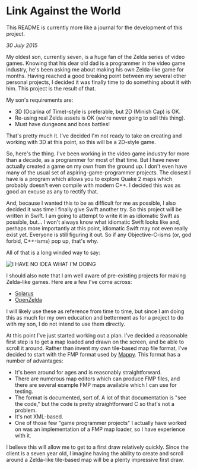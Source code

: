 # Link Against the World

This README is currently more like a journal for the development of this project.

_30 July 2015_

My oldest son, currently seven, is a huge fan of the Zelda series of
video games. Knowing that his dear old dad is a programmer in the video game industry, he's been asking me about making his own Zelda-like game for months. Having reached a good breaking point between my several other personal projects, I decided it was finally time to do something about it with him. This project is the result of that.

My son's requirements are:

* 3D (Ocarina of Time)-style is preferable, but 2D (Minish Cap) is OK.
* Re-using real Zelda assets is OK (we're never going to sell this thing).
* Must have dungeons and boss battles!

That's pretty much it. I've decided I'm not ready to take on creating and working with 3D at this point, so this will be a 2D-style game.

So, here's the thing. I've been working in the video game industry for more than a decade, as a programmer for most of that time. But I have never actually created a game on my own from the ground up. I don't even have many of the usual set of aspiring-game-programmer projects. The closest I have is a program which allows you to explore Quake 2 maps which probably doesn't even compile with modern C++. I decided this was as good an excuse as any to rectify that.

And, because I wanted this to be as difficult for me as possible, I also decided it was time I finally give Swift another try. So this project will be written in Swift. I am going to attempt to write it in as idiomatic Swift as possible, but... I won't always know what idiomatic Swift looks like and, perhaps more importantly at this point, idiomatic Swift may not even really exist yet. Everyone is still figuring it out. So if any Objective-C-isms (or, god forbid, C++-isms) pop up, that's why.

All of that is a long winded way to say:

![I HAVE NO IDEA WHAT I'M
DOING](http://i1.kym-cdn.com/photos/images/original/000/234/765/b7e.jpg)

I should also note that I am well aware of pre-existing projects for making Zelda-like games. Here are a few I've come across:

* [Solarus](http://www.solarus-games.org)
* [OpenZelda](http://www.openzelda.net)

I will likely use these as reference from time to time, but since I am doing this as much for my own education and betterment as for a project to do with my son, I do not intend to use them directly.

At this point I've just started working out a plan. I've decided a reasonable first step is to get a map loaded and drawn on the screen, and be able to scroll it around. Rather than invent my own tile-based map file format, I've decided to start with the FMP format used by [Mappy](http://tilemap.co.uk/mappy.php). This format has a number of advantages:

* It's been around for ages and is reasonably straightforward.
* There are numerous map editors which can produce FMP files, and there are several example FMP maps available which I can use for testing.
* The format is documented, sort of. A lot of that documentation is "see the code," but the code is pretty straightforward C so that's not a problem.
* It's not XML-based.
* One of those few "game programmer projects" I actually have worked on was an implementation of a FMP map loader, so I have experience with it.

I believe this will allow me to get to a first draw relatively quickly. Since the client is a seven year old, I imagine having the ability to create and scroll around a Zelda-like tile-based map will be a plenty impressive first draw.
